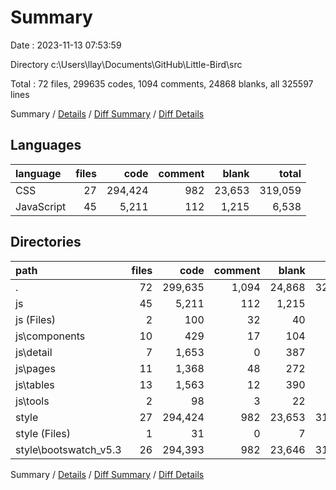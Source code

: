 # Summary

Date : 2023-11-13 07:53:59

Directory c:\\Users\\llay\\Documents\\GitHub\\Little-Bird\\src

Total : 72 files,  299635 codes, 1094 comments, 24868 blanks, all 325597 lines

Summary / [Details](details.md) / [Diff Summary](diff.md) / [Diff Details](diff-details.md)

## Languages
| language | files | code | comment | blank | total |
| :--- | ---: | ---: | ---: | ---: | ---: |
| CSS | 27 | 294,424 | 982 | 23,653 | 319,059 |
| JavaScript | 45 | 5,211 | 112 | 1,215 | 6,538 |

## Directories
| path | files | code | comment | blank | total |
| :--- | ---: | ---: | ---: | ---: | ---: |
| . | 72 | 299,635 | 1,094 | 24,868 | 325,597 |
| js | 45 | 5,211 | 112 | 1,215 | 6,538 |
| js (Files) | 2 | 100 | 32 | 40 | 172 |
| js\\components | 10 | 429 | 17 | 104 | 550 |
| js\\detail | 7 | 1,653 | 0 | 387 | 2,040 |
| js\\pages | 11 | 1,368 | 48 | 272 | 1,688 |
| js\\tables | 13 | 1,563 | 12 | 390 | 1,965 |
| js\\tools | 2 | 98 | 3 | 22 | 123 |
| style | 27 | 294,424 | 982 | 23,653 | 319,059 |
| style (Files) | 1 | 31 | 0 | 7 | 38 |
| style\\bootswatch_v5.3 | 26 | 294,393 | 982 | 23,646 | 319,021 |

Summary / [Details](details.md) / [Diff Summary](diff.md) / [Diff Details](diff-details.md)